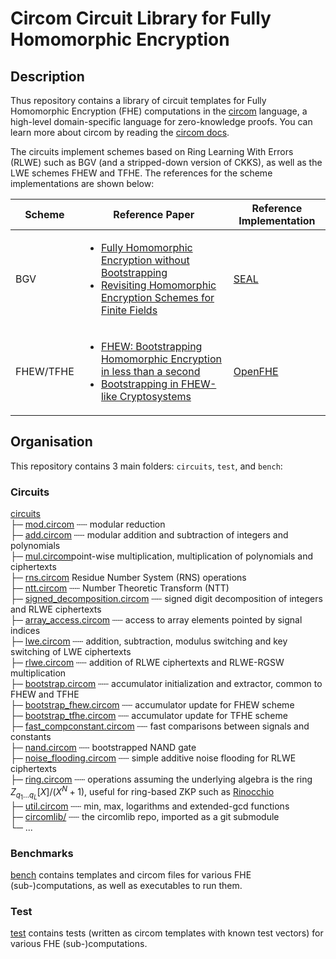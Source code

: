 # Circom Circuit Library for Fully Homomorphic Encryption

## Description
Thus repository contains a library of circuit templates for Fully Homomorphic Encryption (FHE) computations in the [circom](https://github.com/iden3/circom) language, a high-level domain-specific language for zero-knowledge proofs. You can learn more about circom by reading the [circom docs](https://docs.circom.io/). 

The circuits implement schemes based on Ring Learning With Errors (RLWE) such as BGV (and a stripped-down version of CKKS), as well as the LWE schemes FHEW and TFHE. The references for the scheme implementations are shown below: 

| Scheme | Reference Paper | Reference Implementation |
|---|---|---|
| BGV | <ul> <li> [Fully Homomorphic Encryption without Bootstrapping](https://eprint.iacr.org/2011/277) </li> <li> [Revisiting Homomorphic Encryption Schemes for Finite Fields](https://eprint.iacr.org/2021/204) </li> </ul> | [SEAL](https://github.com/microsoft/seal) |
| FHEW/TFHE | <ul> <li>[FHEW: Bootstrapping Homomorphic Encryption in less than a second](https://eprint.iacr.org/2014/816) </li> <li> [Bootstrapping in FHEW-like Cryptosystems](https://eprint.iacr.org/2020/086) </li> </ul> | [OpenFHE](https://github.com/openfheorg/openfhe-development) |

## Organisation

This repository contains 3 main folders: `circuits`, `test`, and `bench`: 

### Circuits
[circuits](circuits/)<br>
├─ [mod.circom](circuits/mod.circom) ┄┄ modular reduction <br>
├─ [add.circom](circuits/add.circom) ┄┄ modular addition and subtraction of integers and polynomials    <br>
├─ [mul.circom](circuits/mul.circom)point-wise multiplication, multiplication of polynomials and ciphertexts <br>
├─ [rns.circom](circuits/rns.circom) Residue Number System (RNS) operations <br>
├─ [ntt.circom](circuits/ntt.circom) ┄┄ Number Theoretic Transform (NTT) <br>
├─ [signed_decomposition.circom](circuits/signed_decomposition.circom) ┄┄ signed digit decomposition of integers and RLWE ciphertexts <br>
├─ [array_access.circom](circuits/array_access.circom) ┄┄ access to array elements pointed by signal indices <br>
├─ [lwe.circom](circuits/lwe.circom) ┄┄ addition, subtraction, modulus switching and key switching of LWE ciphertexts <br>
├─ [rlwe.circom](circuits/rlwe.circom) ┄┄ addition of RLWE ciphertexts and RLWE-RGSW multiplication <br>
├─ [bootstrap.circom](circuits/bootstrap.circom) ┄┄ accumulator initialization and extractor, common to FHEW and TFHE  <br>
├─ [bootstrap_fhew.circom](circuits/bootstrap_fhew.circom) ┄┄ accumulator update for FHEW scheme   <br>
├─ [bootstrap_tfhe.circom](circuits/bootstrap_tfhe.circom) ┄┄ accumulator update for TFHE scheme   <br>
├─ [fast_compconstant.circom](circuits/fast_compconstant.circom) ┄┄ fast comparisons between signals and constants <br>
├─ [nand.circom](circuits/nand.circom) ┄┄ bootstrapped NAND gate <br>
├─ [noise_flooding.circom](circuits/noise_flooding.circom) ┄┄ simple additive noise flooding for RLWE ciphertexts <br>
├─ [ring.circom](circuits/ring.circom) ┄┄ operations assuming the underlying algebra is the ring $Z_{q_1\dots q_L}[X]/(X^N+1)$, useful for ring-based ZKP such as [Rinocchio](https://github.com/zkfhe/ringSNARK) <br>
├─ [util.circom](circuits/util.circom) ┄┄ min, max, logarithms and extended-gcd functions <br>
├─ [circomlib/](circuits/circomlib/)  ┄┄ the circomlib repo, imported as a git submodule <br>
└─ ...

### Benchmarks
[bench](bench/) contains templates and circom files for various FHE (sub-)computations, as well as executables to run them. 

### Test
[test](test/) contains tests (written as circom templates with known test vectors) for various FHE (sub-)computations. 
